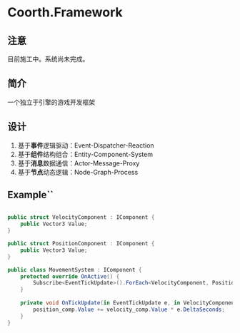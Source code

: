 # Coorth.Framework

## 注意

目前施工中。系统尚未完成。

## 简介

一个独立于引擎的游戏开发框架

## 设计

1. 基于**事件**逻辑驱动：Event-Dispatcher-Reaction
2. 基于**组件**结构组合：Entity-Component-System
3. 基于**消息**数据通信：Actor-Message-Proxy
4. 基于**节点**动态逻辑：Node-Graph-Process

## Example``

```csharp

public struct VelocityComponent : IComponent {
    public Vector3 Value;
}

public struct PositionComponent : IComponent {
    public Vector3 Value;
}

public class MovementSystem : IComponent {
    protected override OnActive() {
        Subscribe<EventTickUpdate>().ForEach<VelocityComponent, PositionComponent>()
    }
    
    private void OnTickUpdate(in EventTickUpdate e, in VelocityComponent velocity_comp, ref PositionComponent position_comp){
        position_comp.Value += velocity_comp.Value * e.DeltaSeconds;
    }
}

```